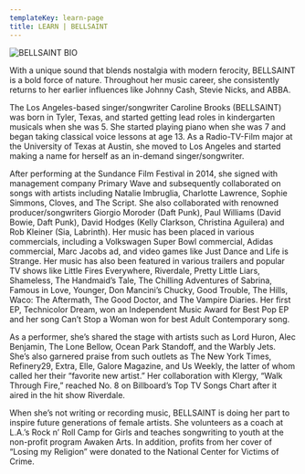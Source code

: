 ```yaml
---
templateKey: learn-page
title: LEARN | BELLSAINT
---
```

![BELLSAINT BIO](/img/press-5.jpg "BELLSAINT BIO")

With a unique sound that blends nostalgia with modern ferocity, BELLSAINT is a bold force of nature. Throughout her music career, she consistently returns to her earlier influences like Johnny Cash, Stevie Nicks, and ABBA. 

The Los Angeles-based singer/songwriter Caroline Brooks (BELLSAINT) was born in Tyler, Texas, and started getting lead roles in kindergarten musicals when she was 5. She started playing piano when she was 7 and began taking classical voice lessons at age 13. As a Radio-TV-Film major at the University of Texas at Austin, she moved to Los Angeles and started making a name for herself as an in-demand singer/songwriter. 

After performing at the Sundance Film Festival in 2014, she signed with management company Primary Wave and subsequently collaborated on songs with artists including Natalie Imbruglia, Charlotte Lawrence, Sophie Simmons, Cloves, and The Script. She also collaborated with renowned producer/songwriters Giorgio Moroder (Daft Punk), Paul Williams (David Bowie, Daft Punk), David Hodges (Kelly Clarkson, Christina Aguilera) and Rob Kleiner (Sia, Labrinth). Her music has been placed in various commercials, including a Volkswagen Super Bowl commercial, Adidas commercial, Marc Jacobs ad, and video games like Just Dance and Life is Strange. Her music has also been featured in various trailers and popular TV shows like Little Fires Everywhere, Riverdale, Pretty Little Liars, Shameless, The Handmaid’s Tale, The Chilling Adventures of Sabrina, Famous in Love, Younger, Don Mancini’s Chucky, Good Trouble, The Hills, Waco: The Aftermath, The Good Doctor, and The Vampire Diaries. Her first EP, Technicolor Dream, won an Independent Music Award for Best Pop EP and her song Can’t Stop a Woman won for best Adult Contemporary song.

As a performer, she’s shared the stage with artists such as Lord Huron, Alec Benjamin, The Lone Bellow, Ocean Park Standoff, and the Warbly Jets. She’s also garnered praise from such outlets as The New York Times, Refinery29, Extra, Elle, Galore Magazine, and Us Weekly, the latter of whom called her their “favorite new artist.” Her collaboration with Klergy, “Walk Through Fire,” reached No. 8 on Billboard’s Top TV Songs Chart after it aired in the hit show Riverdale.

When she’s not writing or recording music, BELLSAINT is doing her part to inspire future generations of female artists. She volunteers as a coach at L.A.’s Rock n’ Roll Camp for Girls and teaches songwriting to youth at the non-profit program Awaken Arts. In addition, profits from her cover of “Losing my Religion” were donated to the National Center for Victims of Crime.
